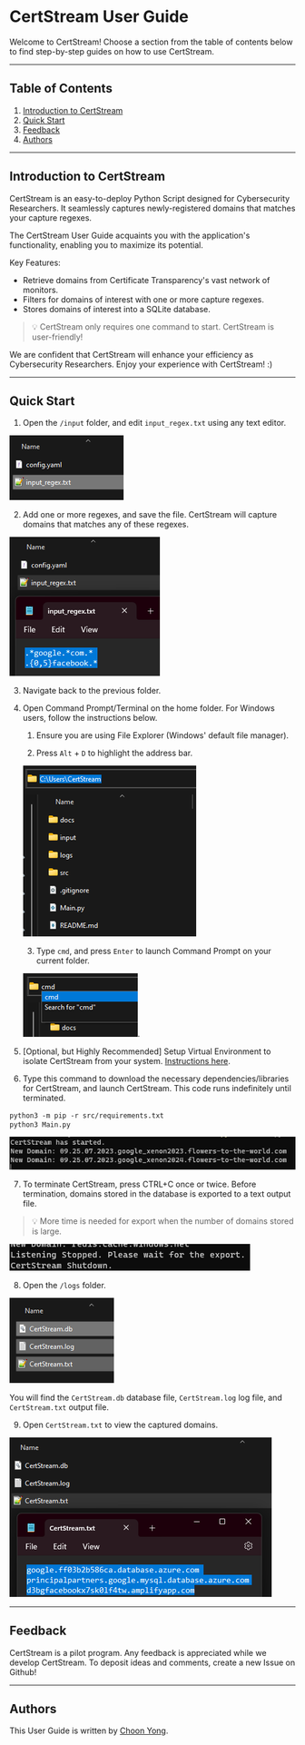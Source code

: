 # CertStream User Guide

Welcome to CertStream! Choose a section from the table of contents below to find step-by-step guides on how to use CertStream.

--------------------------------------------------------------------------------------------------------------------

## Table of Contents

1. [Introduction to CertStream](#introduction-to-certstream)
2. [Quick Start](#quick-start)
3. [Feedback](#feedback)
4. [Authors](#authors)

--------------------------------------------------------------------------------------------------------------------

## Introduction to CertStream

CertStream is an easy-to-deploy Python Script designed for Cybersecurity Researchers. It seamlessly captures newly-registered domains that matches your capture regexes.

The CertStream User Guide acquaints you with the application's functionality, enabling you to maximize its potential.

Key Features:

* Retrieve domains from Certificate Transparency's vast network of monitors.
* Filters for domains of interest with one or more capture regexes.
* Stores domains of interest into a SQLite database.

> 💡 CertStream only requires one command to start. CertStream is user-friendly!

We are confident that CertStream will enhance your efficiency as Cybersecurity Researchers. Enjoy your experience with CertStream! :)

--------------------------------------------------------------------------------------------------------------------

## Quick Start

1. Open the `/input` folder, and edit `input_regex.txt` using any text editor.

![quickstart1](docs/images/quickstart1.png)

2. Add one or more regexes, and save the file. CertStream will capture domains that matches any of these regexes.

![quickstart2](docs/images/quickstart2.png)

3. Navigate back to the previous folder.

4. Open Command Prompt/Terminal on the home folder. For Windows users, follow the instructions below.

    1. Ensure you are using File Explorer (Windows' default file manager).

    2. Press `Alt` + `D` to highlight the address bar.

    ![quickstart3](docs/images/quickstart3.png)

    3. Type `cmd`, and press `Enter` to launch Command Prompt on your current folder.

    ![quickstart4](docs/images/quickstart4.png).

5. [Optional, but Highly Recommended] Setup Virtual Environment to isolate CertStream from your system. [Instructions here](https://packaging.python.org/en/latest/guides/installing-using-pip-and-virtual-environments).

6. Type this command to download the necessary dependencies/libraries for CertStream, and launch CertStream. This code runs indefinitely until terminated.

```
python3 -m pip -r src/requirements.txt
python3 Main.py
```

![quickstart3](docs/images/quickstart5.png)

7. To terminate CertStream, press CTRL+C once or twice. Before termination, domains stored in the database is exported to a text output file.

> 💡 More time is needed for export when the number of domains stored is large.

![quickstart4](docs/images/quickstart6.png)

8. Open the `/logs` folder. 

![quickstart4](docs/images/quickstart7.png)

   You will find the `CertStream.db` database file, `CertStream.log` log file, and `CertStream.txt` output file.

9. Open `CertStream.txt` to view the captured domains. 

![quickstart5](docs/images/quickstart8.png)

--------------------------------------------------------------------------------------------------------------------

## Feedback
CertStream is a pilot program. Any feedback is appreciated while we develop CertStream. To deposit ideas and comments, create a new Issue on Github!

--------------------------------------------------------------------------------------------------------------------

## Authors

This User Guide is written by [Choon Yong](https://github.com/choonyongchan).